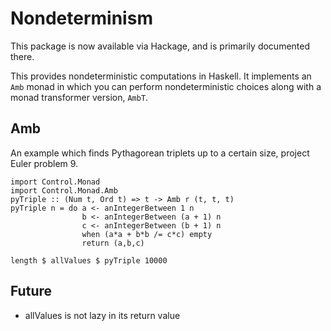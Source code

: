 # Nondeterminism

This package is now available via Hackage, and is primarily documented there.

This provides nondeterministic computations in Haskell. It implements
an `Amb` monad in which you can perform nondeterministic choices along
with a monad transformer version, `AmbT`.

## Amb

An example which finds Pythagorean triplets up to a certain size, project Euler problem 9.

    import Control.Monad
    import Control.Monad.Amb
    pyTriple :: (Num t, Ord t) => t -> Amb r (t, t, t)
    pyTriple n = do a <- anIntegerBetween 1 n
                    b <- anIntegerBetween (a + 1) n
                    c <- anIntegerBetween (b + 1) n
                    when (a*a + b*b /= c*c) empty
                    return (a,b,c)

    length $ allValues $ pyTriple 10000

## Future

 - allValues is not lazy in its return value
